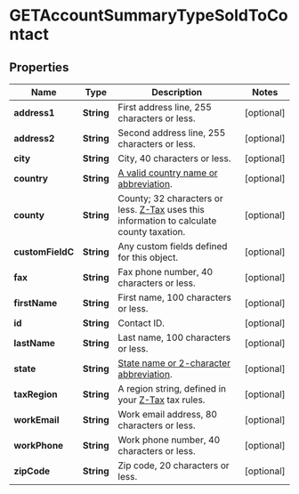 
# GETAccountSummaryTypeSoldToContact

## Properties
Name | Type | Description | Notes
------------ | ------------- | ------------- | -------------
**address1** | **String** | First address line, 255 characters or less.  |  [optional]
**address2** | **String** | Second address line, 255 characters or less.  |  [optional]
**city** | **String** | City, 40 characters or less.  |  [optional]
**country** | **String** | [A valid country name or abbreviation](https://knowledgecenter.zuora.com/DC_Developers/SOAP_API/J_Country%2C_State%2C_and_Province_Codes/A_Country_Names_and_Their_ISO_Codes).  |  [optional]
**county** | **String** | County; 32 characters or less. [Z-Tax](https://knowledgecenter.zuora.com/CB_Billing/J_Billing_Operations/L_Taxes/A_Z-Tax) uses this information to calculate county taxation.            |  [optional]
**customFieldC** | **String** | Any custom fields defined for this object.  |  [optional]
**fax** | **String** | Fax phone number, 40 characters or less.  |  [optional]
**firstName** | **String** | First name, 100 characters or less.  |  [optional]
**id** | **String** | Contact ID.  |  [optional]
**lastName** | **String** | Last name, 100 characters or less.  |  [optional]
**state** | **String** | [State name or 2-character abbreviation](https://knowledgecenter.zuora.com/DC_Developers/SOAP_API/J_Country%2C_State%2C_and_Province_Codes/B_State_Names_and_2-Digit_Codes).  |  [optional]
**taxRegion** | **String** | A region string, defined in your [Z-Tax](https://knowledgecenter.zuora.com/CB_Billing/J_Billing_Operations/L_Taxes/A_Z-Tax) tax rules.  |  [optional]
**workEmail** | **String** | Work email address, 80 characters or less.  |  [optional]
**workPhone** | **String** | Work phone number, 40 characters or less.  |  [optional]
**zipCode** | **String** | Zip code, 20 characters or less.  |  [optional]



